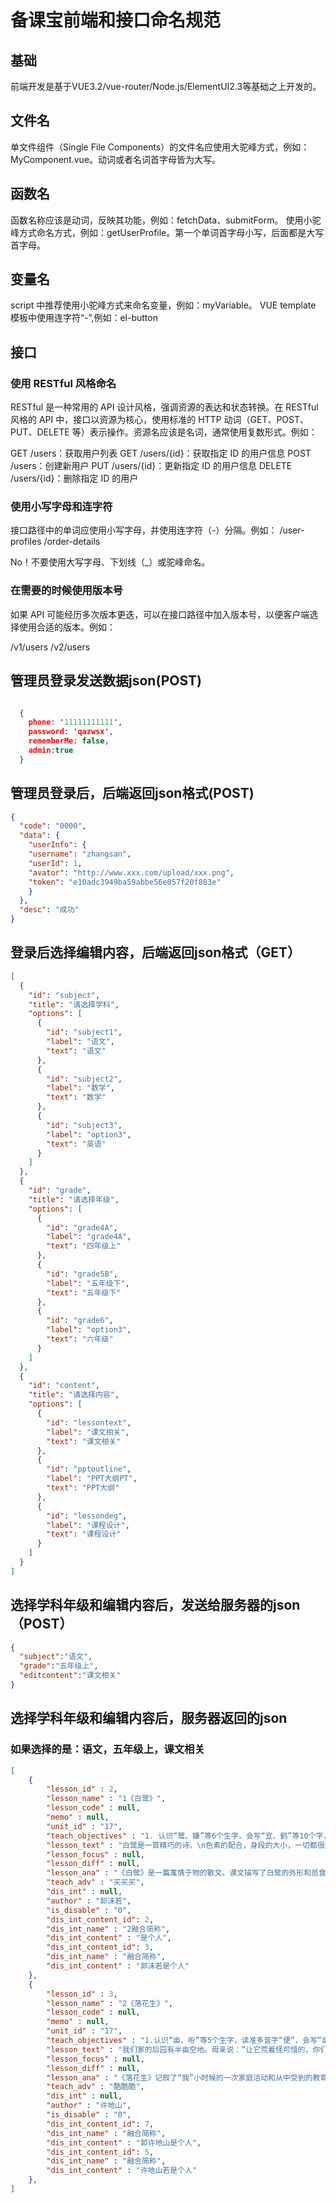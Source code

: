 # 备课宝前端和接口命名规范

## 基础

前端开发是基于VUE3.2/vue-router/Node.js/ElementUI2.3等基础之上开发的。

## 文件名

单文件组件（Single File Components）的文件名应使用大驼峰方式，例如：MyComponent.vue。动词或者名词首字母皆为大写。

## 函数名

函数名称应该是动词，反映其功能，例如：fetchData、submitForm。
使用小驼峰方式命名方式，例如：getUserProfile。第一个单词首字母小写，后面都是大写首字母。

## 变量名

script 中推荐使用小驼峰方式来命名变量，例如：myVariable。
VUE template 模板中使用连字符“-”,例如：el-button

## 接口

### 使用 RESTful 风格命名

RESTful 是一种常用的 API 设计风格，强调资源的表达和状态转换。在 RESTful 风格的 API 中，接口以资源为核心，使用标准的 HTTP 动词（GET、POST、PUT、DELETE 等）表示操作。资源名应该是名词，通常使用复数形式。例如：

GET /users：获取用户列表
GET /users/{id}：获取指定 ID 的用户信息
POST /users：创建新用户
PUT /users/{id}：更新指定 ID 的用户信息
DELETE /users/{id}：删除指定 ID 的用户

### 使用小写字母和连字符

接口路径中的单词应使用小写字母，并使用连字符（-）分隔。例如：
/user-profiles
/order-details

No！不要使用大写字母、下划线（_）或驼峰命名。

### 在需要的时候使用版本号

如果 API 可能经历多次版本更迭，可以在接口路径中加入版本号，以便客户端选择使用合适的版本。例如：

/v1/users
/v2/users

## 管理员登录发送数据json(POST)

```json

  {
    phone: '11111111111',
    password: 'qazwsx',
    rememberMe: false,
    admin:true
  }

```

## 管理员登录后，后端返回json格式(POST)

```json
{
  "code": "0000",
  "data": {
    "userInfo": {
    "username": "zhangsan",
    "userId": 1,
    "avator": "http://www.xxx.com/upload/xxx.png",
    "token": "e10adc3949ba59abbe56e057f20f883e"
    }
  },
  "desc": "成功"
}
```
## 登录后选择编辑内容，后端返回json格式（GET）

```json
[
  {
    "id": "subject",
    "title": "请选择学科",
    "options": [
      {
        "id": "subject1",
        "label": "语文",
        "text": "语文"
      },
      {
        "id": "subject2",
        "label": "数学",
        "text": "数学"
      },
      {
        "id": "subject3",
        "label": "option3",
        "text": "英语"
      }
    ]
  },
  {
    "id": "grade",
    "title": "请选择年级",
    "options": [
      {
        "id": "grade4A",
        "label": "grade4A",
        "text": "四年级上"
      },
      {
        "id": "grade5B",
        "label": "五年级下",
        "text": "五年级下"
      },
      {
        "id": "grade6",
        "label": "option3",
        "text": "六年级"
      }
    ]
  },
  {
    "id": "content",
    "title": "请选择内容",
    "options": [
      {
        "id": "lessontext",
        "label": "课文相关",
        "text": "课文相关"
      },
      {
        "id": "pptoutline",
        "label": "PPT大纲PT",
        "text": "PPT大纲"
      },
      {
        "id": "lessondeg",
        "label": "课程设计",
        "text": "课程设计"
      }
    ]
  }
]
```

## 选择学科年级和编辑内容后，发送给服务器的json（POST）

```json
{
  "subject":"语文",
  "grade":"五年级上",
  "editcontent":"课文相关"
}
```

## 选择学科年级和编辑内容后，服务器返回的json

### 如果选择的是：语文，五年级上，课文相关

```json
[
	{
		"lesson_id" : 2,
		"lesson_name" : "1《白鹭》",
		"lesson_code" : null,
		"memo" : null,
		"unit_id" : "17",
		"teach_objectives" : "1. 认识“鹭、嫌”等6个生字，会写“宜、鹤”等10个字，会写“精巧、配合”等 15个词语。\n2. 能想象并说岀作者所描写的画面。\n3. 能借助关键语句，体会作者对白鹭的赞美之情，了解作者是如何把这种感情融入 对白鹭的描写中的。\n4. 背诵课文，积累喜欢的段落。",
		"lesson_text" : "白鹭是一首精巧的诗。\n色素的配合，身段的大小，一切都很适宜。\n白鹤太大而嫌生硬，即使如粉红的朱鹭或灰色的苍鹭，也觉得大了一些，而且太不寻常了。\n然而白鹭却因为它的常见，而被人忘却了它的美。\n那雪白的蓑毛，那全身的流线型结构，那铁色的长喙，那青色的脚，增之一分则嫌长，减之一分则嫌短，素之一忽则嫌白，黛之一忽则嫌黑。\n在清水田里，时有一只两只白鹭站着钓鱼，整个的田便成了一幅嵌在玻璃框里的画面。田的大小好像是有心人为白鹭设计的镜匣。\n晴天的清晨，每每看见它孤独地站立于小树的绝顶，看来像是不安稳，而它却很悠然。这是别的鸟很难表现的一种嗜好。人们说它是在望哨，可它真是在望哨吗?\n黄昏的空中偶见白鹭的低飞，更是乡居生活中的一种恩惠。那是清澄的形象化，而且具有生命了。\n或许有人会感到美中不足，白鹭不会唱歌。但是白鹭本身不就是一首很优美的歌吗?\n――不，歌未免太铿锵了。\n白鹭实在是一首诗，一首韵在骨子里的散文诗。",
		"lesson_focus" : null,
		"lesson_diff" : null,
		"lesson_ana" : "《白鹭》是一篇寓情于物的散文。课文描写了白鹭的外形和觅食、栖息、飞行时的美表达了作者对白鹭的喜爱和赞美之情。\n\n《白鹭》行文简洁，结构严谨，可分为三部分。第一部分(第1自然段)是全文的总起句，以精巧的诗来比喻白鹭的美;第二部分(第2~8自然段)具体描写了白鹭的美。这部分又可以分为：第一层(第2~5自然段)从颜色、身段写白鹭的外形之美;第二层(第6~8自然段)借助“水田钓鱼”“枝头独立”“空中低飞”三幅画面，写白鹭在不同场景中的美；第三部分(第9~11自然段)与第一部分首尾呼应，抒发了作者对白鹭如诗一般美的赞叹。课文语言凝练，句句含情，白鹭形象之美和它在不同场景中的美跃然纸上白鹭之美，在于它“一切都很适宜”。如，第3自然段将白鹭同白鹤、朱鹭和苍鹭对比，突出白鹭身段的精致玲珑;第5自然段，作者先是描述了白鹭的蓑毛、身型、长喙脚，又将宋玉在《登徒子好色赋》中对绝代佳人的描写“东家之子，增之一分则太长，减之一分则太短;著粉则太白，施朱则太赤”恰到好处地用到白鹭身上，排比式的短语，整齐匀称，突出了白鹭“色素”和“身段”的适宜。\n\n白鹭之美，在于它在不同场景中展现出的美。如，看见清水田中的白鹭觅食捕鱼，作者凭借丰富的联想，用拟人的写法将捕鱼的白鹭想象成在钓鱼。一个“钓”字用得极其形象传神，使白鹭捕食时的悠然自得，与清水田的宁静澄澈浑然一体。作者把整个清水田想象成嵌在玻璃框里的画，生动地描绘出白鹭在清水田里觅食时的迷人景象，和谐自然，韵味十足。\n又如，站立于小树顶端的白鹭淡然脱俗。喜欢孤独地站立于小树的顶端，这是白鹭的-种生活习性。作者运用拟人和对比的写法，表现了白鹭的优雅矜持。“人们说它是在望哨，可它真是在望哨吗?”肯定句后面紧接着一个疑问句，引人遐想。\n\n再如，低飞在黄昏的空中的白鹭灵动而富有生命力。白鹭在黄昏的空中低飞，这本是乡村偶见的情景，在作者眼里却是“清澄的形象化”，突出了画面清纯美丽的特点。黄昏的空中，白鹭低飞的画面把人们所向往的安定、纯洁、恬静的境界形象地展现出来了，生活在这样的环境中是一种享受，因此作者说这“更是乡居生活中的一种恩惠”。\n\n课文插图采用中国水墨画风格，图文相得益彰，意蕴隽永。再现了白駭钓鱼时的闲适、闲立时的悠然、飞行时的空灵，展现了白鹭如诗如画的美。插图与课文描绘的意境极为吻合，有助于学生图文对照理解课文内容，感受白鹭之美。",
		"teach_adv" : "买买买",
		"dis_int" : null,
		"author" : "郭沫若",
		"is_disable" : "0",
		"dis_int_content_id": 2,
		"dis_int_name" : "2融合简称",
		"dis_int_content" : "是个人",
		"dis_int_content_id": 3,
		"dis_int_name" : "融合简称",
		"dis_int_content" : "郭沫若是个人"
	},
	{
		"lesson_id" : 3,
		"lesson_name" : "2《落花生》",
		"lesson_code" : null,
		"memo" : null,
		"unit_id" : "17",
		"teach_objectives" : "1.认识“亩、吩”等5个生字，读准多音字“便”，会写“亩、播”等9个字，会写“播种、浇水”等7个词语。\n2.分角色朗读课文，了解课文主要内容\n3.能理解含义深刻的诺句，初步了解借助落花生说明做人的道理.\n4.能仿照课文的写法，写由某一种事物想到的人。",
		"lesson_text" : "我们家的后园有半亩空地。母亲说：“让它荒着怪可惜的，你们那么爱吃花生，就开辟出来种花生吧。”我们姐弟几个都很高兴，买种，翻地，播种，浇水，没过几个月，居然收获了。\n母亲说：“今晚我们过一个收获节，请你们的父亲也来尝尝我们的新花生，好不好？”母亲把花生做成了好几样食品，还咐附就在后园的茅亭里过这个节。\n那晚的天色不大好，可是父亲也来了，实在很难得。\n父亲说：“你们爱吃花生吗？”\n我们争着回答：“爱！”\n“谁能把花生的好处说出来？”\n姐姐说：“花生的味道很美。”\n哥哥说：“花生可以榨油。”\n我说：“花生的价钱便宜，谁都可以买来吃，都喜欢吃。这就是它的好处。”\n父亲说：“花生的好处很多，有一样最可贵。它的果实埋在地里，不像桃子、石榴、苹果那样，把鲜红嫩绿的果实高高地挂在枝头上，使人一见就生爱慕之心。你们看它矮矮地长在地上，等到成熟了，也不能立刻分辨出来它有没有果实，必须挖起来才知道。”\n我们都说是，母亲也点点头。\n父亲接下去说：“所以你们要像花生，它虽然不好看，可是很有用。”\n我说：“那么，人要做有用的人，不要做只讲体面，而对别人没有好处的人。”\n父亲说：“对。这是我对你们的希望。”\n我们谈到深夜才散。花生做的食品都吃完了，父亲的话却深深地印在我的心上。",
		"lesson_focus" : null,
		"lesson_diff" : null,
		"lesson_ana" : "《落花生》记叙了“我”小时候的一次家庭活动和从中受到的教育。课文围绕落花生写了种花生、收花生、尝花生、议花生的过程，着重写了一家人过“花生收获节”时议花生的情景，由花生的特点道出“人要做有用的人，不要做只讲体面，而对别人没有好处的人”这个耐人寻味的道理，体现了不为名利、只求有益于社会的人生观与价值观。\n课文内容简洁，脉络清晰，按照事情发展的顺序叙述，共十五个自然段，可以分为三部分。第一部分(第1自然段)写在母亲的提议下“我们”种花生、收花生;第二部分第2自然段)写母亲提议过一个收获节，并为过收获节作了准备;第三部分(第3~15然段)写过收获节时一家人一起尝花生、议花生，这一部分是课文的重点，详写了父亲和“我们”的对话，父亲对于花生的赞扬，使“我们”对普普通通的花生产生了敬佩之心悟出了做人的道理。\n课文在表达上颇具匠心，通过选取落花生这一平凡事物，围绕全家聚会这件小事展开叙述，语言浅显，但所说明的道理深刻，富有教育意义，以小见大，引人深思。内容安排详略得当，略写种花生和收花生，详写了父亲与子女之间的对话，没有雕琢和修饰，通俗易懂，父亲和孩子们的一问一答，亲切自然，平易质朴。\n课文插图清淡质朴。画面展现的是在朦胧的月光下，低矮的花生丛中，一家人聚在茅亭中议花生的情景，令人感觉到一家人言欢惬意、温馨和美的生活情趣，有助于学生理解课文内容。",
		"teach_adv" : "酷酷酷",
		"dis_int" : null,
		"author" : "许地山",
		"is_disable" : "0",
		"dis_int_content_id": 7,
		"dis_int_name" : "融合简称",
		"dis_int_content" : "郭许地山是个人",
		"dis_int_content_id": 5,
		"dis_int_name" : "融合简称",
		"dis_int_content" : "许地山若是个人"
	},
]
```